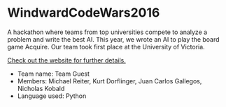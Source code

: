 # WindwardCodeWars2016
A hackathon where teams from top universities compete to analyze a problem and write the best AI.
This year, we wrote an AI to play the board game Acquire.
Our team took first place at the University of Victoria.

[Check out the website for further details.](http://www.windward.net/code-war/)

- Team name: Team Guest
- Members: Michael Reiter, Kurt Dorflinger, Juan Carlos Gallegos, Nicholas Kobald
- Language used: Python
